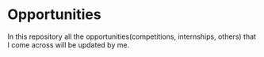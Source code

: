# Opportunities

In this repository all the opportunities(competitions, internships, others) that I come across will be updated by me.
